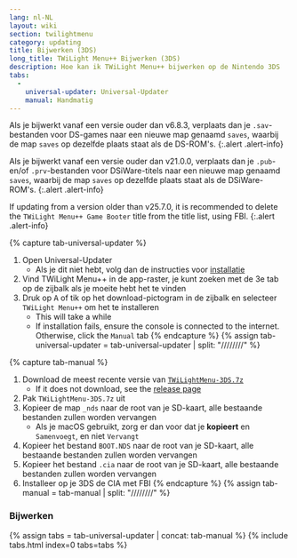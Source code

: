 ```yaml
---
lang: nl-NL
layout: wiki
section: twilightmenu
category: updating
title: Bijwerken (3DS)
long_title: TWiLight Menu++ Bijwerken (3DS)
description: Hoe kan ik TWiLight Menu++ bijwerken op de Nintendo 3DS
tabs:
  - 
    universal-updater: Universal-Updater
    manual: Handmatig
---
```


Als je bijwerkt vanaf een versie ouder dan v6.8.3, verplaats dan je `.sav`-bestanden voor DS-games naar een nieuwe map genaamd `saves`, waarbij de map `saves` op dezelfde plaats staat als de DS-ROM's.
{:.alert .alert-info}

Als je bijwerkt vanaf een versie ouder dan v21.0.0, verplaats dan je `.pub`- en/of `.prv`-bestanden voor DSiWare-titels naar een nieuwe map genaamd `saves`, waarbij de map `saves` op dezelfde plaats staat als de DSiWare-ROM's.
{:.alert .alert-info}

If updating from a version older than v25.7.0, it is recommended to delete the `TWiLight Menu++ Game Booter` title from the title list, using FBI.
{:.alert .alert-info}

{% capture tab-universal-updater %}
1. Open Universal-Updater
    - Als je dit niet hebt, volg dan de instructies voor [installatie](installing-3ds)
1. Vind TWiLight Menu++ in de app-raster, je kunt zoeken met de 3e tab op de zijbalk als je moeite hebt het te vinden
1. Druk op <kbd class="face">A</kbd> of tik op het download-pictogram in de zijbalk en selecteer `TWiLight Menu++` om het te installeren
    - This will take a while
    - If installation fails, ensure the console is connected to the internet. Otherwise, click the `Manual` tab
{% endcapture %}
{% assign tab-universal-updater = tab-universal-updater | split: "////////" %}

{% capture tab-manual %}
1. Download de meest recente versie van [`TWiLightMenu-3DS.7z`](https://github.com/DS-Homebrew/TWiLightMenu/releases/latest/download/TWiLightMenu-3DS.7z)
    - If it does not download, see the [release page](https://github.com/DS-Homebrew/TWiLightMenu/releases/latest)
1. Pak `TWiLightMenu-3DS.7z` uit
1. Kopieer de map `_nds` naar de root van je SD-kaart, alle bestaande bestanden zullen worden vervangen
    - Als je macOS gebruikt, zorg er dan voor dat je **kopieert** en `Samenvoegt`, en niet `Vervangt`
1. Kopieer het bestand `BOOT.NDS` naar de root van je SD-kaart, alle bestaande bestanden zullen worden vervangen
1. Kopieer het bestand `.cia` naar de root van je SD-kaart, alle bestaande bestanden zullen worden vervangen
1. Installeer op je 3DS de CIA met FBI
{% endcapture %}
{% assign tab-manual = tab-manual | split: "////////" %}

### Bijwerken

{% assign tabs = tab-universal-updater | concat: tab-manual %}
{% include tabs.html index=0 tabs=tabs %}
